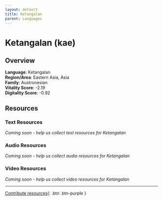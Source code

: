 ```yaml
---
layout: default
title: Ketangalan
parent: Languages
---
```


# Ketangalan (kae)

## Overview

**Language**: Ketangalan  
**Region/Area**: Eastern Asia, Asia  
**Family**: Austronesian  
**Vitality Score**: -2.19  
**Digitality Score**: -0.92  

## Resources

### Text Resources
*Coming soon - help us collect text resources for Ketangalan*

### Audio Resources
*Coming soon - help us collect audio resources for Ketangalan*

### Video Resources
*Coming soon - help us collect video resources for Ketangalan*

---

[Contribute resources](https://fairtrain.github.io/){: .btn .btn-purple }
